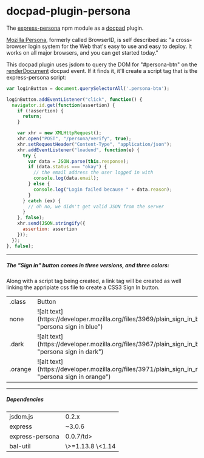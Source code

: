 docpad-plugin-persona
=====================

The [express-persona](http://jbuck.github.com/express-persona/ "http://jbuck.github.com/express-persona/") npm module as a [docpad](http://docpad.org/ "http://docpad.org/") plugin.

[Mozilla Persona](https://developer.mozilla.org/en-US/docs/Persona?redirectlocale=en-US&redirectslug=BrowserID "https://developer.mozilla.org/en-US/docs/Persona?redirectlocale=en-US&redirectslug=BrowserID"), formerly called BrowserID, is self described as: "a cross-browser login system for the Web that's easy to use and easy to deploy. It works on all major browsers, and you can get started today."

This docpad plugin uses jsdom to query the DOM for "#persona-btn" on the [renderDocument](http://docpad.org/docs/events "http://docpad.org/docs/events") docpad event. If it finds it, it'll create a script tag that is the express-persona script:

```javascript
var loginButton = document.querySelectorAll('.persona-btn');

loginButton.addEventListener("click", function() {
  navigator.id.get(function(assertion) {
    if (!assertion) {
      return;
    }

    var xhr = new XMLHttpRequest();
    xhr.open("POST", "/persona/verify", true);
    xhr.setRequestHeader("Content-Type", "application/json");
    xhr.addEventListener("loadend", function(e) {
      try {
        var data = JSON.parse(this.response);
        if (data.status === "okay") {
          // the email address the user logged in with
          console.log(data.email);
        } else {
          console.log("Login failed because " + data.reason);
        }
      } catch (ex) {
        // oh no, we didn't get valid JSON from the server
      }
    }, false);
    xhr.send(JSON.stringify({
      assertion: assertion
    }));
  });
}, false);
```

___


##### The "Sign in" button comes in three versions, and three colors:
Along with a script tag being created, a link tag will be created as well linking the appripiate css file to create a CSS3 Sign In button.
<table>
<tr>
    <td>.class</td>
    <td>Button</td>
    <td>.css</td>
</tr>
<tr>
    <td>none</td>
    <td>![alt text](https://developer.mozilla.org/files/3969/plain_sign_in_blue.png "persona sign in blue")</td>
    <td>persona-btn.css</td>
</tr>
<tr>
	<td>.dark</td>
	<td>![alt text](https://developer.mozilla.org/files/3967/plain_sign_in_black.png "persona sign in dark")</td>
	<td>persona-dark-btn.css</td>
<tr>
	<td>.orange</td>
	<td>![alt text](https://developer.mozilla.org/files/3971/plain_sign_in_red.png "persona sign in orange")</td>
	<td>persona-orange-btn.css</td>
</table>

___


##### Dependencies
<table>
<tr>
    <td>jsdom.js</td>
    <td>0.2.x</td>
</tr>
<tr>
    <td>express</td>
    <td>~3.0.6</td>
</tr>
<tr>
    <td>express-persona</td>
    <td>0.0.7/td>
</tr>
<tr>
    <td>bal-util</td>
    <td>\>=1.13.8 \<1.14</td>
</tr>
</table>
